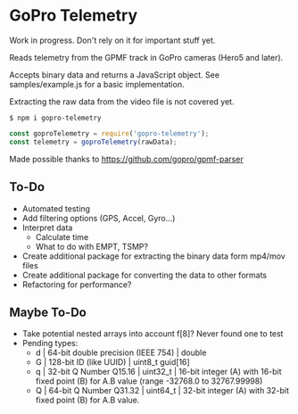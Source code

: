# GoPro Telemetry

Work in progress. Don't rely on it for important stuff yet.

Reads telemetry from the GPMF track in GoPro cameras (Hero5 and later).

Accepts binary data and returns a JavaScript object. See samples/example.js for a basic implementation.

Extracting the raw data from the video file is not covered yet.

```shell
$ npm i gopro-telemetry
```

```js
const goproTelemetry = require('gopro-telemetry');
const telemetry = goproTelemetry(rawData);
```

Made possible thanks to https://github.com/gopro/gpmf-parser

## To-Do

- Automated testing
- Add filtering options (GPS, Accel, Gyro...)
- Interpret data
  - Calculate time
  - What to do with EMPT, TSMP?
- Create additional package for extracting the binary data form mp4/mov files
- Create additional package for converting the data to other formats
- Refactoring for performance?

## Maybe To-Do

- Take potential nested arrays into account f[8]? Never found one to test
- Pending types:
  - d | 64-bit double precision (IEEE 754) | double
  - G | 128-bit ID (like UUID) | uint8_t guid[16]
  - q | 32-bit Q Number Q15.16 | uint32_t | 16-bit integer (A) with 16-bit fixed point (B) for A.B value (range -32768.0 to 32767.99998)
  - Q | 64-bit Q Number Q31.32 | uint64_t | 32-bit integer (A) with 32-bit fixed point (B) for A.B value.
